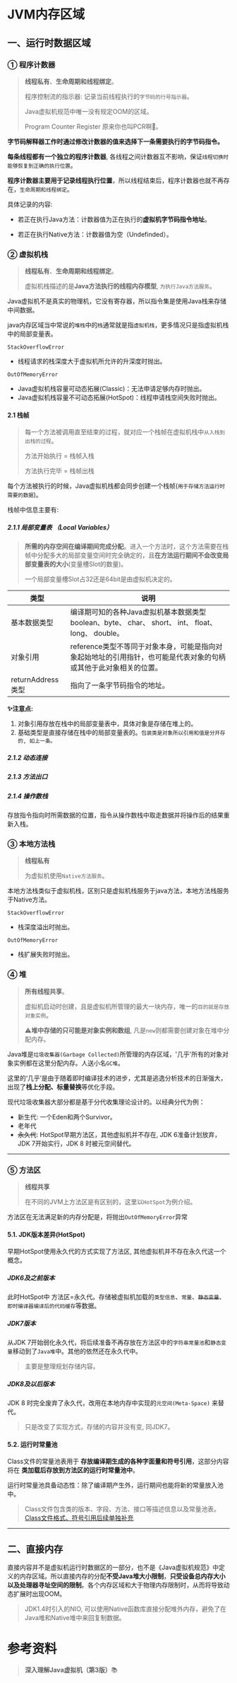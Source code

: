 # JVM内存区域

## 一、运行时数据区域

### ① 程序计数器

> **线程私有**、**生命周期和线程绑定**。
>
> 程序控制流的指示器: 记录当前线程执行的``字节码的行号指示器``。
>
> Java虚拟机规范中唯一没有规定OOM的区域。
>
> Program Counter Register 原来你也叫PCR啊🤣。

**字节码解释器工作时通过修改计数器的值来选择下一条需要执行的字节码指令。**

**每条线程都有一个独立的程序计数器**, 各线程之间计数器互不影响，保证``线程切换时能够恢复到正确的执行位置``。

**程序计数器主要用于记录线程执行位置**，所以线程结束后，程序计数器也就不再存在，``生命周期和线程绑定``。

具体记录的内容:

- 若正在执行Java方法：计数器值为正在执行的**虚拟机字节码指令地址**。

- 若正在执行Native方法：计数器值为空（Undefinded）。

### ② 虚拟机栈

> **线程私有**、**生命周期和线程绑定**。
>
> 虚拟机栈描述的是**Java方法执行的线程内存模型**, ``为执行Java方法服务``。
>

Java虚拟机不是真实的物理机，它没有寄存器，所以指令集是使用Java栈来存储中间数据。

java内存区域当中常说的``堆栈``中的``栈``通常就是指``虚拟机栈``，更多情况只是指虚拟机栈中的局部变量表。

``StackOverflowError``

- 线程请求的栈深度大于虚拟机所允许的升深度时抛出。

``OutOfMemoryError``

- Java虚拟机栈容量可动态拓展(Classic)：无法申请足够内存时抛出。
- Java虚拟机栈容量不可动态拓展(HotSpot)：线程申请栈空间失败时抛出。

#### 2.1 栈帧

> 每一个方法被调用直至结束的过程，就对应一个栈帧在虚拟机栈中``从入栈到出栈的过程``。
>
> 方法开始执行 = 栈帧入栈
>
> 方法执行完毕 = 栈帧出栈	

每个方法被执行的时候，Java虚拟机栈都会同步创建一个栈帧(``用于存储方法运行时需要的数据``)。

栈帧中信息主要有:

##### 2.1.1 局部变量表 （Local Variables）

> **所需的内存空间在编译期间完成分配**。进入一个方法时，这个方法需要在栈帧中分配多大的局部变量空间时完全确定的，且**在方法运行期间不会改变局部变量表的大小**(变量槽Slot的数量)。
>
> 一个局部变量槽Slot占32还是64bit是由虚拟机决定的。

| 类型              | 说明                                                         |
| ----------------- | ------------------------------------------------------------ |
| 基本数据类型      | 编译期可知的各种Java虚拟机基本数据类型boolean、byte、 char、 short、 int、 float、 long、 double。 |
| 对象引用          | reference类型不等同于对象本身，可能是指向对象起始地址的引用指针，也可能是代表对象的句柄或其他于此对象相关的位置。 |
| returnAddress类型 | 指向了一条字节码指令的地址。                                 |

**✨注意点:**

1. 对象引用存放在栈中的局部变量表中，具体对象是存储在堆上的。
2. 基础类型是直接存储在栈中的局部变量表的。``包装类是对象所以引用和值是分开存的, 如上一条。``

##### 2.1.2 动态连接

##### 2.1.3 方法出口

##### 2.1.4 操作数栈

存放指令指向时所需数据的位置，指令从操作数栈中取走数据并将操作后的结果重新入栈。

### ③ 本地方法栈

> **线程私有**
>
> 为虚拟机使用``Native方法服务``。

本地方法栈类似于虚拟机栈，区别只是虚拟机栈服务于java方法，本地方法栈服务于Native方法。

``StackOverflowError``

- 栈深度溢出时抛出。

``OutOfMemoryError``

- 栈扩展失败时抛出。

### ④ 堆

> **所有线程共享**。
>
> 虚拟机启动时创建，且是虚拟机所管理的最大一块内存，唯一的``目的就是存放对象实例``。
>
> ⚠️**堆中存储的只可能是对象实例和数组**, 凡是``new``则都需要创建对象在堆中分配内存。

Java堆是``垃圾收集器(Garbage Collected)``所管理的内存区域，'几乎'所有的对象对象实例都在这里分配内存。人送小名``GC堆``。

这里的‘几乎’是由于随着即时编译技术的进步，尤其是逃逸分析技术的日渐强大，出现了**栈上分配、标量替换**等优化手段。

现代垃圾收集器大部分都是基于分代收集理论设计的。以经典分代为例：

- 新生代: 一个Eden和两个Survivor。
- 老年代
- ~~永久代~~: HotSpot早期方法区，其他虚拟机并不存在, JDK 6准备计划放弃，JDK 7开始实行，JDK 8 时被元空间替代。

---

### ⑤ 方法区

> **线程共享**
>
> 在不同的JVM上方法区是有区别的，这里以``HotSpot``为例介绍。

方法区在无法满足新的内存分配是，将抛出``OutOfMemoryError``异常

#### 5.1. JDK版本差异(HotSpot)

早期HotSpot使用永久代的方式实现了方法区, 其他虚拟机并不存在永久代这一个概念。

##### JDK6及之前版本

此时HotSpot中 方法区=永久代。存储被虚拟机加载的``类型信息``、``常量``、~~``静态变量``~~、``即时编译器编译后的代码缓存``等数据。

##### JDK7版本

从JDK 7开始弱化永久代，将后续准备不再存放在方法区中的``字符串常量池``和``静态变量``移动到了``Java堆``中。其他的依然还在永久代中。

> 主要是整理规划存储内容。

##### JDK8及以后版本

JDK 8 时完全废弃了永久代，改用在本地内存中实现的``元空间(Meta-Space)`` 来替代。

>  只是改变了实现方式，存储的内容并没有变, 同JDK7。

#### 5.2. 运行时常量池

Class文件的常量池表用于 **存放编译期生成的各种字面量和符号引用**，这部分内容将在 **类加载后存放到方法区的运行时常量池中**。

运行时常量池具备动态性：除了编译期产生外，运行期间也能将新的常量放入池中。

>  Class文件包含类的版本、字段、方法、接口等描述信息以及常量池表。[Class文件格式、符号引用后续单独补充]()

---

## 二、直接内存

直接内容并不是虚拟机运行时数据区的一部分，也不是《Java虚拟机规范》中定义的内存区域。所以直接内存的分配**不受Java堆大小限制**，**只受设备总内存大小以及处理器寻址空间的限制**。各个内存区域和大于物理内存限制时，从而将导致动态扩展时出现OOM。

> JDK1.4时引入的NIO, 可以使用Native函数库直接分配堆外内存，避免了在Java堆和Native堆中来回复制数据。



# 参考资料

> **深入理解Java虚拟机（第3版）**📚
